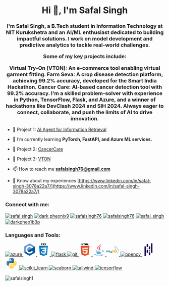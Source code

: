 <h1 align="center">Hi 👋, I'm Safal Singh</h1>
<h3 align="center">I'm Safal Singh, a B.Tech student in Information Technology at NIT Kurukshetra and an AI/ML enthusiast dedicated to building impactful solutions. I work on model development and predictive analytics to tackle real-world challenges.

Some of my key projects include:

Virtual Try-On (VTON): An e-commerce tool enabling virtual garment fitting.
Farm Seva: A crop disease detection platform, achieving 99.2% accuracy, developed for the Smart India Hackathon.
Cancer Care: AI-based cancer detection tool with 99.2% accuracy.
I'm a skilled problem-solver with experience in Python, TensorFlow, Flask, and Azure, and a winner of hackathons like DevClash 2024 and SIH 2024. Always eager to connect, collaborate, and push the limits of AI to drive innovation.</h3>

- 🔭 Project 1: [AI Agent for Information Retrieval](https://github.com/safalsingh1/assessment.git)

- 🌱 I’m currently learning **PyTorch, FastAPI, and Azure ML services.**

- 👯 Project 2: [CancerCare](https://github.com/safalsingh1/Cancercare.git)

- 🤝 Project 3: [VTON](https://github.com/safalsingh1/VTON.git)

- 📫 How to reach me **safalsingh76@gmail.com**

- 📄 Know about my experiences [https://www.linkedin.com/in/safal-singh-3078a22a7/](https://www.linkedin.com/in/safal-singh-3078a22a7/)

<h3 align="left">Connect with me:</h3>
<p align="left">
<a href="https://linkedin.com/in/safal singh" target="blank"><img align="center" src="https://raw.githubusercontent.com/rahuldkjain/github-profile-readme-generator/master/src/images/icons/Social/linked-in-alt.svg" alt="safal singh" height="30" width="40" /></a>
<a href="https://kaggle.com/dark pheonix9" target="blank"><img align="center" src="https://raw.githubusercontent.com/rahuldkjain/github-profile-readme-generator/master/src/images/icons/Social/kaggle.svg" alt="dark pheonix9" height="30" width="40" /></a>
<a href="https://www.codechef.com/users/safalsingh76" target="blank"><img align="center" src="https://cdn.jsdelivr.net/npm/simple-icons@3.1.0/icons/codechef.svg" alt="safalsingh76" height="30" width="40" /></a>
<a href="https://codeforces.com/profile/safalsingh76" target="blank"><img align="center" src="https://raw.githubusercontent.com/rahuldkjain/github-profile-readme-generator/master/src/images/icons/Social/codeforces.svg" alt="safalsingh76" height="30" width="40" /></a>
<a href="https://www.leetcode.com/safal_singh" target="blank"><img align="center" src="https://raw.githubusercontent.com/rahuldkjain/github-profile-readme-generator/master/src/images/icons/Social/leet-code.svg" alt="safal_singh" height="30" width="40" /></a>
<a href="https://auth.geeksforgeeks.org/user/darkpheo1b3p" target="blank"><img align="center" src="https://raw.githubusercontent.com/rahuldkjain/github-profile-readme-generator/master/src/images/icons/Social/geeks-for-geeks.svg" alt="darkpheo1b3p" height="30" width="40" /></a>
</p>

<h3 align="left">Languages and Tools:</h3>
<p align="left"> <a href="https://azure.microsoft.com/en-in/" target="_blank" rel="noreferrer"> <img src="https://www.vectorlogo.zone/logos/microsoft_azure/microsoft_azure-icon.svg" alt="azure" width="40" height="40"/> </a> <a href="https://www.cprogramming.com/" target="_blank" rel="noreferrer"> <img src="https://raw.githubusercontent.com/devicons/devicon/master/icons/c/c-original.svg" alt="c" width="40" height="40"/> </a> <a href="https://www.w3schools.com/css/" target="_blank" rel="noreferrer"> <img src="https://raw.githubusercontent.com/devicons/devicon/master/icons/css3/css3-original-wordmark.svg" alt="css3" width="40" height="40"/> </a> <a href="https://flask.palletsprojects.com/" target="_blank" rel="noreferrer"> <img src="https://www.vectorlogo.zone/logos/pocoo_flask/pocoo_flask-icon.svg" alt="flask" width="40" height="40"/> </a> <a href="https://git-scm.com/" target="_blank" rel="noreferrer"> <img src="https://www.vectorlogo.zone/logos/git-scm/git-scm-icon.svg" alt="git" width="40" height="40"/> </a> <a href="https://www.w3.org/html/" target="_blank" rel="noreferrer"> <img src="https://raw.githubusercontent.com/devicons/devicon/master/icons/html5/html5-original-wordmark.svg" alt="html5" width="40" height="40"/> </a> <a href="https://www.java.com" target="_blank" rel="noreferrer"> <img src="https://raw.githubusercontent.com/devicons/devicon/master/icons/java/java-original.svg" alt="java" width="40" height="40"/> </a> <a href="https://www.mysql.com/" target="_blank" rel="noreferrer"> <img src="https://raw.githubusercontent.com/devicons/devicon/master/icons/mysql/mysql-original-wordmark.svg" alt="mysql" width="40" height="40"/> </a> <a href="https://opencv.org/" target="_blank" rel="noreferrer"> <img src="https://www.vectorlogo.zone/logos/opencv/opencv-icon.svg" alt="opencv" width="40" height="40"/> </a> <a href="https://pandas.pydata.org/" target="_blank" rel="noreferrer"> <img src="https://raw.githubusercontent.com/devicons/devicon/2ae2a900d2f041da66e950e4d48052658d850630/icons/pandas/pandas-original.svg" alt="pandas" width="40" height="40"/> </a> <a href="https://www.python.org" target="_blank" rel="noreferrer"> <img src="https://raw.githubusercontent.com/devicons/devicon/master/icons/python/python-original.svg" alt="python" width="40" height="40"/> </a> <a href="https://scikit-learn.org/" target="_blank" rel="noreferrer"> <img src="https://upload.wikimedia.org/wikipedia/commons/0/05/Scikit_learn_logo_small.svg" alt="scikit_learn" width="40" height="40"/> </a> <a href="https://seaborn.pydata.org/" target="_blank" rel="noreferrer"> <img src="https://seaborn.pydata.org/_images/logo-mark-lightbg.svg" alt="seaborn" width="40" height="40"/> </a> <a href="https://tailwindcss.com/" target="_blank" rel="noreferrer"> <img src="https://www.vectorlogo.zone/logos/tailwindcss/tailwindcss-icon.svg" alt="tailwind" width="40" height="40"/> </a> <a href="https://www.tensorflow.org" target="_blank" rel="noreferrer"> <img src="https://www.vectorlogo.zone/logos/tensorflow/tensorflow-icon.svg" alt="tensorflow" width="40" height="40"/> </a> </p>

<p><img align="center" src="https://github-readme-stats.vercel.app/api/top-langs?username=safalsingh1&show_icons=true&locale=en&layout=compact" alt="safalsingh1" /></p>
